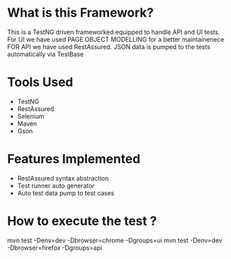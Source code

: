 What is this Framework?
=============================
This is a TestNG driven frameworked equipped to handle API and UI tests.
For UI we have used PAGE OBJECT MODELLING for a better maintainenece
FOR API we have used RestAssured.
JSON data is pumped to the tests automatically via TestBase

Tools Used
=============================
- TestNG 
- RestAssured
- Selenium
- Maven 
- Gson

Features Implemented
=============================
- RestAssured syntax abstraction
- Test runner auto generator
- Auto test data pump to test cases


How to execute the test ?
=============================
mvn test -Denv=dev -Dbrowser=chrome -Dgroups=ui
mvn test -Denv=dev -Dbrowser=firefox -Dgroups=api